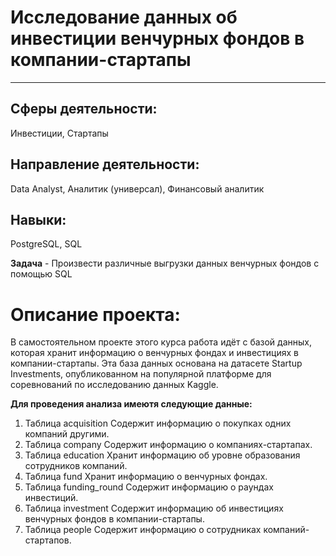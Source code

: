 # Исследование данных об инвестиции венчурных фондов в компании-стартапы
________________
## Сферы деятельности: 
Инвестиции, Стартапы

## Направление деятельности: 
Data Analyst, Аналитик (универсал), Финансовый аналитик

## Навыки:
PostgreSQL, SQL

**Задача** - Произвести различные выгрузки данных венчурных фондов с помощью SQL

# Описание проекта: 
В самостоятельном проекте этого курса работа идёт с базой данных, которая хранит информацию о венчурных фондах и инвестициях в компании-стартапы. Эта база данных основана на датасете Startup Investments, опубликованном на популярной платформе для соревнований по исследованию данных Kaggle.

**Для проведения анализа имеютя следующие данные:**

1) Таблица acquisition
Содержит информацию о покупках одних компаний другими.
2) Таблица company
Содержит информацию о компаниях-стартапах.
3) Таблица education
Хранит информацию об уровне образования сотрудников компаний.
4) Таблица fund
Хранит информацию о венчурных фондах. 
5) Таблица funding_round
Содержит информацию о раундах инвестиций. 
6) Таблица investment
Содержит информацию об инвестициях венчурных фондов в компании-стартапы.
7) Таблица people
Содержит информацию о сотрудниках компаний-стартапов.
